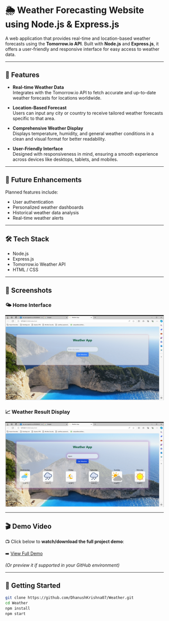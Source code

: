 # 🌦️ Weather Forecasting Website using Node.js & Express.js

A web application that provides real-time and location-based weather forecasts using the **Tomorrow.io API**. Built with **Node.js** and **Express.js**, it offers a user-friendly and responsive interface for easy access to weather data.

---

## 🚀 Features

- **Real-time Weather Data**  
  Integrates with the Tomorrow.io API to fetch accurate and up-to-date weather forecasts for locations worldwide.

- **Location-Based Forecast**  
  Users can input any city or country to receive tailored weather forecasts specific to that area.

- **Comprehensive Weather Display**  
  Displays temperature, humidity, and general weather conditions in a clean and visual format for better readability.

- **User-Friendly Interface**  
  Designed with responsiveness in mind, ensuring a smooth experience across devices like desktops, tablets, and mobiles.

---

## 🔮 Future Enhancements

Planned features include:

- User authentication  
- Personalized weather dashboards  
- Historical weather data analysis  
- Real-time weather alerts  

---

## 🛠️ Tech Stack

- Node.js  
- Express.js  
- Tomorrow.io Weather API  
- HTML / CSS  

---

## 📸 Screenshots

### 🌤️ Home Interface  
![Home Interface](assets/screenshots/Interface.png)

### 📈 Weather Result Display  
![Results](assets/screenshots/Resuts_of_Project.png)

---

## 🎬 Demo Video

📺 Click below to **watch/download the full project demo**:

➡️ [View Full Demo](assets/demo/Full_Demo_Weather_Project.mkv)

*(Or preview it if supported in your GitHub environment)*

---

## 🚀 Getting Started

```bash
git clone https://github.com/DhanushKrishna07/Weather.git
cd Weather
npm install
npm start
